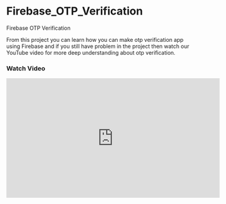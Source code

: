 # Firebase_OTP_Verification
Firebase OTP Verification

From this project you can learn how you can make otp verification app using Firebase and if you still have problem in the project then watch our YouTube video for more deep understanding about otp verification.

<h3>Watch Video</h3>

<iframe width="560" height="315" src="https://www.youtube.com/embed/DCDgJ7Ya5G0" title="YouTube video player" frameborder="0" allow="accelerometer; autoplay; clipboard-write; encrypted-media; gyroscope; picture-in-picture" allowfullscreen></iframe>
